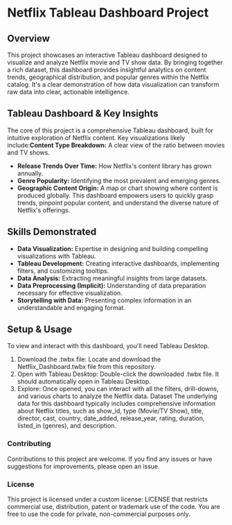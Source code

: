 # Netflix Tableau Dashboard Project

## Overview
This project showcases an interactive Tableau dashboard designed to visualize and analyze Netflix movie and TV show data. By bringing together a rich dataset, this dashboard provides insightful analytics on content trends, geographical distribution, and popular genres within the Netflix catalog. It's a clear demonstration of how data visualization can transform raw data into clear, actionable intelligence.

## Tableau Dashboard & Key Insights
The core of this project is a comprehensive Tableau dashboard, built for intuitive exploration of Netflix content. Key visualizations likely include:**Content Type Breakdown:** A clear view of the ratio between movies and TV shows.
* **Release Trends Over Time:** How Netflix's content library has grown annually.
* **Genre Popularity:** Identifying the most prevalent and emerging genres.
* **Geographic Content Origin:** A map or chart showing where content is produced globally.
This dashboard empowers users to quickly grasp trends, pinpoint popular content, and understand the diverse nature of Netflix's offerings.

## Skills Demonstrated
* **Data Visualization:** Expertise in designing and building compelling visualizations with Tableau.
* **Tableau Development:** Creating interactive dashboards, implementing filters, and customizing tooltips.
* **Data Analysis:** Extracting meaningful insights from large datasets.
* **Data Preprocessing (Implicit):** Understanding of data preparation necessary for effective visualization.
* **Storytelling with Data:** Presenting complex information in an understandable and engaging format.

## Setup & Usage
To view and interact with this dashboard, you'll need Tableau Desktop.
1. Download the .twbx file: Locate and download the Netflix_Dashboard.twbx file from this repository.
2. Open with Tableau Desktop: Double-click the downloaded .twbx file. It should automatically open in Tableau Desktop.
3. Explore: Once opened, you can interact with all the filters, drill-downs, and various charts to analyze the Netflix data.
Dataset
The underlying data for this dashboard typically includes comprehensive information about Netflix titles, such as show_id, type (Movie/TV Show), title, director, cast, country, date_added, release_year, rating, duration, listed_in (genres), and description.

### Contributing

Contributions to this project are welcome. If you find any issues or have suggestions for improvements, please open an issue.

### License

This project is licensed under a custom license: LICENSE that restricts commercial use, distribution, patent or trademark use of the code. You are free to use the code for private, non-commercial purposes only.
